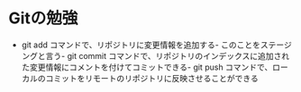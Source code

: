 # Gitの勉強
- git add コマンドで、リポジトリに変更情報を追加する- このことをステージングと言う- git commit コマンドで、リポジトリのインデックスに追加された変更情報にコメントを付けてコミットできる- git push コマンドで、ローカルのコミットをリモートのリポジトリに反映させることができる
